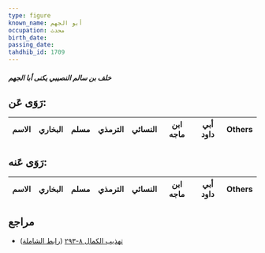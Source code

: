 ```yaml
---
type: figure
known_name: أبو الجهم
occupation: محدث
birth_date:
passing_date:
tahdhib_id: 1709
---
```

##### خلف بن سالم النصيبي يكنى أبا الجهم

## رَوَى عَن:
| الاسم | البخاري | مسلم | الترمذي | النسائي | ابن ماجه | أبي داود | Others |
| ----- | ------- | ---- | ------- | ------- | -------- | -------- | ------ |
## رَوَى عَنه:
| الاسم | البخاري | مسلم | الترمذي | النسائي | ابن ماجه | أبي داود | Others |
| ----- | ------- | ---- | ------- | ------- | -------- | -------- | ------ |
## مراجع
- [تهذيب الكمال ٨-٢٩٣](obsidian://open?vault=Tahdhib-al-Kamal&file=Figures/١٧٠٩-خلف%20بن%20سالم%20النصيبي%20يكنى%20أبا%20الجهم) ([رابط الشاملة](https://shamela.ws/book/3722/4004))